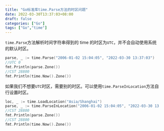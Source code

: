 ```yaml
---
title: "Go标准库time.Parse方法的时区问题"
date: 2022-03-30T13:37:03+08:00
draft: false
categories: ["Go"]
tags: ["Go","time"]
---
```


`time.Parse`方法解析时间字符串得到的 time 的时区为`UTC`，并不会自动使用系统的默认时区。

```go
parse, _ := time.Parse("2006-01-02 15:04:05", "2022-03-30 13:37:03")
//UTC 0
fmt.Println(parse.Zone())
//CST 28800
fmt.Println(time.Now().Zone())
```

如果我们不想要`UTC`时区，需要别的时区。可以使用`time.ParseInLocation`方法自行设置时区。

```go
loc, _ := time.LoadLocation("Asia/Shanghai")
parse, _ := time.ParseInLocation("2006-01-02 15:04:05", "2022-03-30 13:37:03", loc)
//CST 28800
fmt.Println(parse.Zone())
//CST 28800
fmt.Println(time.Now().Zone())
```

